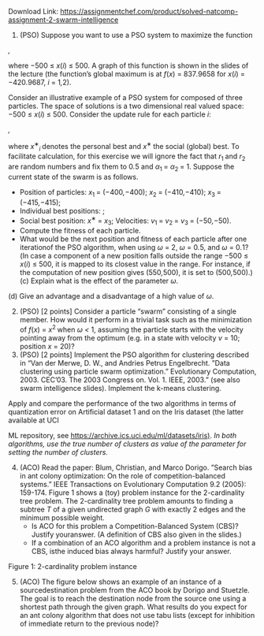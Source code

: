 Download Link: https://assignmentchef.com/product/solved-natcomp-assignment-2-swarm-intelligence
<br>



<ol>

 <li>(PSO)  Suppose you want to use a PSO system to maximize the function</li>

</ol>

<em>,</em>

where −500 ≤ <em>x</em>(<em>i</em>) ≤ 500. A graph of this function is shown in the slides of the lecture (the function’s global maximum is at <em>f</em>(<em>x</em>) = 837<em>.</em>9658 for <em>x</em>(<em>i</em>) = −420<em>.</em>9687, <em>i </em>= 1<em>,</em>2).

Consider an illustrative example of a PSO system for composed of three particles. The space of solutions is a two dimensional real valued space: −500 ≤ <em>x</em>(<em>i</em>) ≤ 500. Consider the update rule for each particle <em>i</em>:

<em>,</em>

where <em>x</em><sup>∗</sup><em><sub>i </sub></em>denotes the personal best and <em>x</em><sup>∗ </sup>the social (global) best. To facilitate calculation, for this exercise we will ignore the fact that <em>r</em><sub>1 </sub>and <em>r</em><sub>2 </sub>are random numbers and fix them to 0<em>.</em>5 and <em>α</em><sub>1 </sub>= <em>α</em><sub>2 </sub>= 1. Suppose the current state of the swarm is as follows.

<ul>

 <li>Position of particles: <em>x</em><sub>1 </sub>= (−400<em>,</em>−400); <em>x</em><sub>2 </sub>= (−410<em>,</em>−410); <em>x</em><sub>3 </sub>= (−415<em>,</em>−415);</li>

 <li>Individual best positions: ;</li>

 <li>Social best position: <em>x</em><sup>∗ </sup>= <em>x</em><sub>3</sub>; Velocities: <em>v</em><sub>1 </sub>= <em>v</em><sub>2 </sub>= <em>v</em><sub>3 </sub>= (−50<em>,</em>−50).</li>

 <li>Compute the fitness of each particle.</li>

 <li>What would be the next position and fitness of each particle after one iterationof the PSO algorithm, when using <em>ω </em>= 2, <em>ω </em>= 0<em>.</em>5, and <em>ω </em>= 0<em>.</em>1? (In case a component of a new position falls outside the range −500 ≤ <em>x</em>(<em>i</em>) ≤ 500, it is mapped to its closest value in the range. For instance, if the computation of new position gives (550<em>,</em>500), it is set to (500<em>,</em>500).) (c) Explain what is the effect of the parameter <em>ω</em>.</li>

</ul>

(d) Give an advantage and a disadvantage of a high value of <em>ω</em>.

<ol start="2">

 <li>(PSO) [2 points] Consider a particle “swarm” consisting of a single member. How would it perform in a trivial task such as the minimization of <em>f</em>(<em>x</em>) = <em>x</em><sup>2 </sup>when <em>ω &lt; </em>1, assuming the particle starts with the velocity pointing away from the optimum (e.g. in a state with velocity <em>v </em>= 10; position <em>x </em>= 20)?</li>

 <li>(PSO) [2 points] Implement the PSO algorithm for clustering described in “Van der Merwe, D. W., and Andries Petrus Engelbrecht. ”Data clustering using particle swarm optimization.” Evolutionary Computation, 2003. CEC’03. The 2003 Congress on. Vol. 1. IEEE, 2003.” (see also swarm intelligence slides). Implement the k-means clustering.</li>

</ol>

Apply and compare the performance of the two algorithms in terms of quantization error on Artificial dataset 1 and on the Iris dataset (the latter available at UCI

ML repository, see <a href="https://archive.ics.uci.edu/ml/datasets/iris">https://archive.ics.uci.edu/ml/datasets/iris</a><a href="https://archive.ics.uci.edu/ml/datasets/iris">)</a>. <em>In both algorithms, use the true number of clusters as value of the parameter for setting the number of clusters.</em>

<ol start="4">

 <li>(ACO)  Read the paper: Blum, Christian, and Marco Dorigo. ”Search bias in ant colony optimization: On the role of competition-balanced systems.” IEEE Transactions on Evolutionary Computation 9.2 (2005): 159-174. Figure 1 shows a (toy) problem instance for the 2-cardinality tree problem. The 2-cardinality tree problem amounts to finding a subtree <em>T </em>of a given undirected graph <em>G </em>with exactly 2 edges and the minimum possible weight.

  <ul>

   <li>Is ACO for this problem a Competition-Balanced System (CBS)? Justify youranswer. (A definition of CBS also given in the slides.)</li>

   <li>If a combination of an ACO algorithm and a problem instance is not a CBS, isthe induced bias always harmful? Justify your answer.</li>

  </ul></li>

</ol>

Figure 1: 2-cardinality problem instance

<ol start="5">

 <li>(ACO)  The figure below shows an example of an instance of a sourcedestination problem from the ACO book by Dorigo and Stuetzle. The goal is to reach the destination node from the source one using a shortest path through the given graph. What results do you expect for an ant colony algorithm that does not use tabu lists (except for inhibition of immediate return to the previous node)?</li>

</ol>